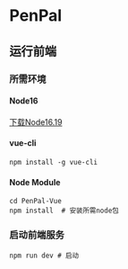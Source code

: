 # PenPal
## 运行前端

### 所需环境

#### Node16

[下载Node16.19](https://nodejs.org/download/release/v16.19.1/)

#### vue-cli

```shell
npm install -g vue-cli
```

#### Node Module

```shell
cd PenPal-Vue
npm install  # 安装所需node包
```

### 启动前端服务

```
npm run dev # 启动
```


